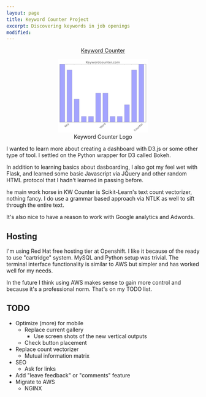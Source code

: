 ```yaml
---
layout: page
title: Keyword Counter Project
excerpt: Discovering keywords in job openings
modified:
---
```

<center><a  href="http://www.careerwords.zone">Keyword Counter</a>

<figure>
    <img  src="/images/keyword_counter_logo.png" alt="keyword counter logo">
    <figcaption>Keyword Counter Logo</figcaption>
</figure>
</center>

I wanted to learn more about creating a dashboard with D3.js or some other type of tool. I settled on the Python wrapper for D3 called Bokeh.

In addition to learning basics about dasboarding, I also got my feel wet with Flask, and learned some basic Javascript via JQuery and other random HTML protocol that I hadn't learned in passing before.

he main work horse in KW Counter is Scikit-Learn's text count vectorizer, nothing fancy. I do use a grammar based approach via NTLK as well to sift through the entire text.

It's also nice to have a reason to work with Google analytics and Adwords.

## Hosting
I'm using Red Hat free hosting tier at Openshift. I like it because of the ready to use "cartridge" system. MySQL and Python setup was trivial. The terminal interface functionality is similar to AWS but simpler and has worked well for my needs.

In the future I think using AWS makes sense to gain more control and because it's a professional norm. That's on my TODO list.

## TODO
* Optimize (more) for mobile
    * Replace current gallery
        * Use screen shots of the new vertical outputs
    * Check button placement
* Replace count vectorizer
    * Mutual information matrix
* SEO
    * Ask for links
* Add "leave feedback" or "comments" feature
* Migrate to AWS
    * NGINX

